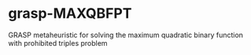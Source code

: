 # grasp-MAXQBFPT
GRASP metaheuristic for solving the maximum quadratic binary function with prohibited triples problem
